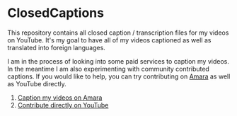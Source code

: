 # ClosedCaptions

This repository contains all closed caption / transcription files for my videos on YouTube.  It's my goal to have all of my videos captioned as well as translated into foreign languages.

I am in the process of looking into some paid services to caption my videos.  In the meantime I am also experimenting with community contributed captions.  If you would like to help, you can try contributing on [Amara](http://amara.org/) as well as YouTube directly.

1. [Caption my videos on Amara](http://www.amara.org/en/profiles/videos/shiffman/)
2. [Contribute directly on YouTube](http://www.youtube.com/timedtext_cs_panel?tab=2&c=UCvjgXvBlbQiydffZU7m1_aw)
